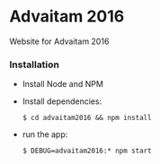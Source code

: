 # Advaitam 2016
Website for Advaitam 2016


### Installation

- Install Node and NPM

- Install dependencies:

    ```$ cd advaitam2016 && npm install```
    
- run the app:

  ```$ DEBUG=advaitam2016:* npm start```
